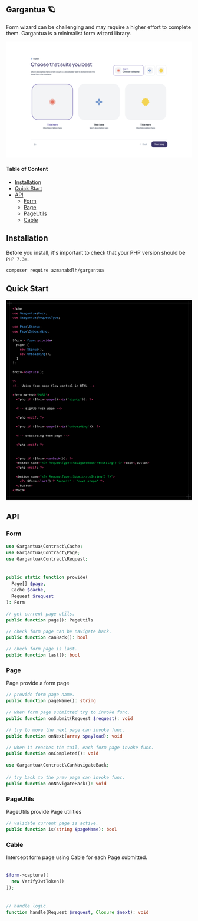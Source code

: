 
## Gargantua 🪐
Form wizard can be challenging and may require a higher effort to complete them. Gargantua is a minimalist form wizard library.

![demo](/demo.gif)

#### Table of Content
* [Installation](#installation)
* [Quick Start](#quick-start)
* [API](#api)
  * [Form](#form)
  * [Page](#page)
  * [PageUtils](#pageutils)
  * [Cable](#cable)





## Installation
Before you install, it's important to check that your PHP version should be `PHP 7.3+`.
```bash
composer require azmanabdlh/gargantua
```

## Quick Start
![quick-start](/quick-demo.png)

## API

### Form
```php
use Gargantua\Contract\Cache;
use Gargantua\Contract\Page;
use Gargantua\Contract\Request;


public static function provide(
  Page[] $page,
  Cache $cache,
  Request $request
): Form
```

```php
// get current page utils.
public function page(): PageUtils
```

```php
// check form page can be navigate back.
public function canBack(): bool
```

```php
// check form page is last.
public function last(): bool
```


### Page
Page provide a form page

```php
// provide form page name.
public function pageName(): string
```

```php
// when form page submitted try to invoke func.
public function onSubmit(Request $request): void
```

```php
// try to move the next page can invoke func.
public function onNext(array $payload): void
```

```php
// when it reaches the tail, each form page invoke func.
public function onCompleted(): void
```

```php
use Gargantua\Contract\CanNavigateBack;

// try back to the prev page can invoke func.
public function onNavigateBack(): void
```


### PageUtils
PageUtils provide Page utilities

```php
// validate current page is active.
public function is(string $pageName): bool
```



### Cable
Intercept form page using Cable for each Page submitted.

```php

$form->capture([
  new VerifyJwtToken()
]);


// handle logic.
function handle(Request $request, Closure $next): void
```